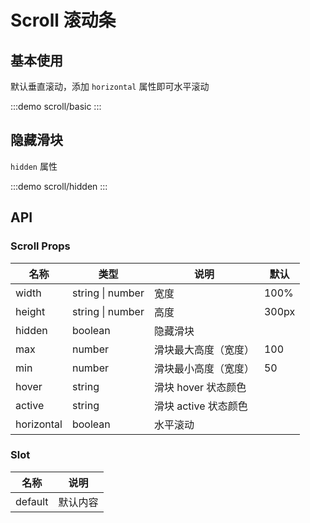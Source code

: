 # Scroll 滚动条

## 基本使用

默认垂直滚动，添加 `horizontal` 属性即可水平滚动

:::demo
scroll/basic
:::

## 隐藏滑块

`hidden` 属性

:::demo
scroll/hidden
:::

## API

### Scroll Props

| 名称       | 类型             | 说明                 | 默认  |
| ---------- | ---------------- | -------------------- | ----- |
| width      | string \| number | 宽度                 | 100%  |
| height     | string \| number | 高度                 | 300px |
| hidden     | boolean          | 隐藏滑块             |       |
| max        | number           | 滑块最大高度（宽度） | 100   |
| min        | number           | 滑块最小高度（宽度） | 50    |
| hover      | string           | 滑块 hover 状态颜色  |       |
| active     | string           | 滑块 active 状态颜色 |       |
| horizontal | boolean          | 水平滚动             |       |

### Slot

| 名称    | 说明     |
| ------- | -------- |
| default | 默认内容 |

<script setup lang="ts">
import { ref } from 'vue'
const horizontal = ref(false)
</script>
